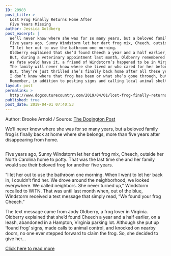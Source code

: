 ```yaml
---
ID: 20983
post_title: >
  Lost Frog Finally Returns Home After
  Five Years Missing
author: Jessica Goldberg
post_excerpt: |
  We’ll never know where she was for so many years, but a beloved family frog is finally back at home where she belongs, more than five years after disappearing from home.
  Five years ago, Sunny Windstorm let her dart frog mix, Cheech, outside her North Carolina home to potty.
  “I let her out to use the bathroom one morning.
  Oldberry explained that she’d found Cheech a year and a half earlier, on a leash, abandoned in a Hampton, Virginia parking lot.
  But, during a veterinary appointment last month, Oldberry remembered that the frog she’d been caring for more than a year might have a microchip.
  As fate would have it, a friend of Windstorm’s happened to be in Virginia that day and was happy to pick up Cheech and drive her back home only two days later.
  The family will never know where she lived or who cared for her before Oldberry found her in the parking lot.
  But, they’re just thrilled she’s finally back home after all these years.
  I don’t know where that frog has been or what she’s gone through, but I know she’s made a lot of people hoppy – I mean happy,” said Oldberry.
  Remember, in addition to posting signs and calling local animal shelters, if you find a lost frog, always visit a veterinarian or shelter to have the animal scanned for a microchip.
layout: post
permalink: >
  http://www.dogcouturecountry.com/2019/04/01/lost-frog-finally-returns-home-after-five-years-missing/
published: true
post_date: 2019-04-01 07:40:53
---
```

<p class="article-info-author-source"> <span>Author: Brooke Arnold</span>&nbsp;/&nbsp;<span>Source: <a href="https://www.dogingtonpost.com/lost-frog-finally-returns-home-after-five-years-missing/" target="_blank">The Dogington Post</a></span> </p> <p>We’ll never know where she was for so many years, but a beloved family frog is finally back at home where she belongs, more than five years after disappearing from home.</p>
<figure><img alt="" sizes="(max-width: 1000px) 100vw, 1000px" src="https://www.dogingtonpost.com/wp-content/uploads/2019/03/shutterstock_269094011.jpg" srcset="https://www.dogingtonpost.com/wp-content/uploads/2019/03/shutterstock_269094011-1024x535.jpg 1024w, https://www.dogingtonpost.com/wp-content/uploads/2019/03/shutterstock_269094011-300x157.jpg 300w, https://www.dogingtonpost.com/wp-content/uploads/2019/03/shutterstock_269094011-610x319.jpg 610w, https://www.dogingtonpost.com/wp-content/uploads/2019/03/shutterstock_269094011.jpg 1200w"></figure>
<p>Five years ago, Sunny Windstorm let her dart frog mix, Cheech, outside her North Carolina home to potty. That was the last time she and her family would see their beloved frog for another five years.</p>
<p>“I let her out to use the bathroom one morning. When I went to let her back in, I couldn’t find her. We drove around the neighborhood, we looked everywhere. We called neighbors. She never turned up,” Windstorm recalled to WITN. That was until last month when, out of the blue, Windstorm received a text message that simply read, “We found your frog Cheech.”</p>
<p>The text message came from Jody Oldberry, a frog lover in Virginia. Oldberry explained that she’d found Cheech a year and a half earlier, on a leash, abandoned in a Hampton, Virginia parking lot. Although she put up ‘found frog’ signs, made calls to animal control, and knocked on nearby doors, no one ever stepped forward to claim the frog. So, she decided to give her...</p> <p class="article-info-more"> <a href="https://www.dogingtonpost.com/lost-frog-finally-returns-home-after-five-years-missing/" target="_blank">Click here to read more</a> </p>